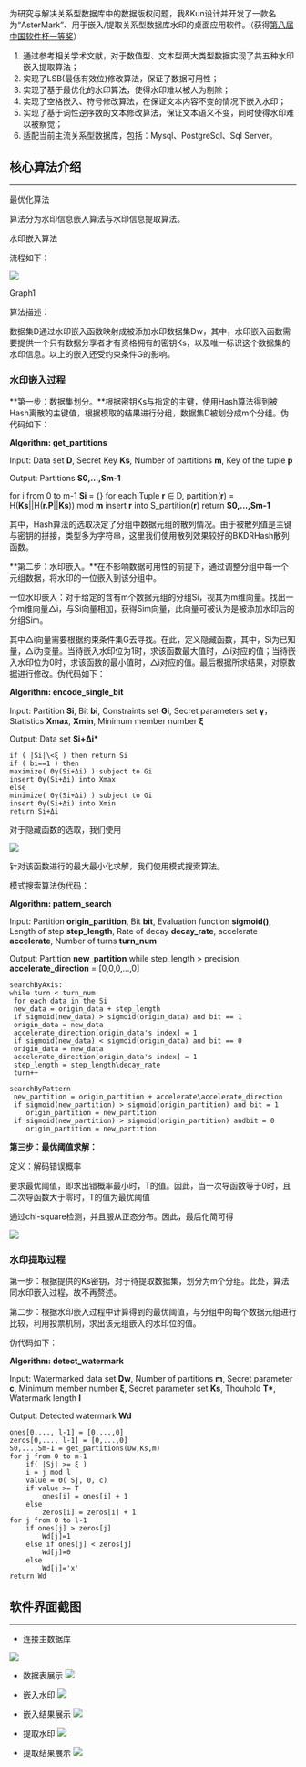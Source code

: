 为研究与解决关系型数据库中的数据版权问题，我&Kun设计并开发了一款名为“AsterMark”、用于嵌入/提取关系型数据库水印的桌面应用软件。（获得[第八届中国软件杯一等奖](http://www.cnsoftbei.com/plus/view.php?aid=452)）

1. 通过参考相关学术文献，对于数值型、文本型两大类型数据实现了共五种水印嵌入提取算法；
2. 实现了LSB(最低有效位)修改算法，保证了数据可用性；
3. 实现了基于最优化的水印算法，使得水印难以被人为剔除；
4. 实现了空格嵌入、符号修改算法，在保证文本内容不变的情况下嵌入水印；
5. 实现了基于词性逆序数的文本修改算法，保证文本语义不变，同时使得水印难以被察觉；
6. 适配当前主流关系型数据库，包括：Mysql、PostgreSql、Sql
   Server。

## 核心算法介绍

---------------

最优化算法

算法分为水印信息嵌入算法与水印信息提取算法。

水印嵌入算法

流程如下：

![](https://s2.ax1x.com/2019/09/03/nkS3PU.png)

Graph1

算法描述：

数据集D通过水印嵌入函数映射成被添加水印数据集Dw，其中，水印嵌入函数需要提供一个只有数据分享者才有资格拥有的密钥Ks，以及唯一标识这个数据集的水印信息。以上的嵌入还受约束条件G的影响。

### 水印嵌入过程

**第一步：数据集划分。**根据密钥Ks与指定的主键，使用Hash算法得到被Hash离散的主键值，根据模取的结果进行分组，数据集D被划分成m个分组。伪代码如下：

**Algorithm: get_partitions**

Input: Data set **D**, Secret Key **Ks**, Number of partitions **m**, Key of the
tuple **p**

Output: Partitions **S0,...,Sm-1**

for i from 0 to m-1
**Si** = {}
for each Tuple **r** ∈ D,
partition(**r**) = H(**Ks**\|\|H(**r.P**\|\|**Ks**)) mod **m**
insert **r** into S_partition(**r**)
return **S0,...,Sm-1**

其中，Hash算法的选取决定了分组中数据元组的散列情况。由于被散列值是主键与密钥的拼接，类型多为字符串，这里我们使用散列效果较好的BKDRHash散列函数。

**第二步：水印嵌入。**在不影响数据可用性的前提下，通过调整分组中每一个元组数据，将水印的一位嵌入到该分组中。

一位水印嵌入：对于给定的含有m个数据元组的分组Si，视其为m维向量。找出一个m维向量△i，与Si向量相加，获得Sim向量，此向量可被认为是被添加水印后的分组Sim。

其中△i向量需要根据约束条件集G去寻找。在此，定义隐藏函数，其中，Si为已知量，△i为变量。当待嵌入水印位为1时，求该函数最大值时，△i对应的值；当待嵌入水印位为0时，求该函数的最小值时，△i对应的值。最后根据所求结果，对原数据进行修改。伪代码如下：

**Algorithm: encode_single_bit**

Input: Partition **Si**, Bit **bi**, Constraints set **Gi**, Secret parameters
set **γ**，Statistics **Xmax**, **Xmin**, Minimum member number **ξ**

Output: Data set **Si+Δi\***


```
if ( |Si|\<ξ ) then return Si
if ( bi==1 ) then
maximize( Θγ(Si+Δi) ) subject to Gi
insert Θγ(Si+Δi) into Xmax
else
minimize( Θγ(Si+Δi) ) subject to Gi
insert Θγ(Si+Δi) into Xmin
return Si+Δi
```

对于隐藏函数的选取，我们使用

![](https://s2.ax1x.com/2019/09/03/nkSUq1.png)

针对该函数进行的最大最小化求解，我们使用模式搜索算法。

模式搜索算法伪代码：

**Algorithm: pattern_search**

Input: Partition **origin_partition**, Bit **bit**, Evaluation function
**sigmoid()**, Length of step **step_length**, Rate of decay **decay_rate**,
accelerate **accelerate**, Number of turns **turn_num**

Output: Partition **new_partition**
while step_length \> precision,
**accelerate_direction** = [0,0,0,...,0]

```
searchByAxis:
while turn < turn_num
 for each data in the Si
 new_data = origin_data + step_length
 if sigmoid(new_data) > sigmoid(origin_data) and bit == 1
 origin_data = new_data
 accelerate_direction[origin_data's index] = 1
 if sigmoid(new_data) < sigmoid(origin_data) and bit == 0
 origin_data = new_data
 accelerate_direction[origin_data's index] = 1
 step_length = step_length\decay_rate
 turn++
```

```
searchByPattern
 new_partition = origin_partition + accelerate\accelerate_direction
 if sigmoid(new_partition) > sigmoid(origin_partition) and bit = 1
 	origin_partition = new_partition
 if sigmoid(new_partition) > sigmoid(origin_partition) andbit = 0
 	origin_partition = new_partition
```



**第三步：最优阈值求解：**

定义：解码错误概率

要求最优阈值，即求出错概率最小时，T的值。因此，当一次导函数等于0时，且二次导函数大于零时，T的值为最优阈值

通过chi-square检测，并且服从正态分布。因此，最后化简可得

![](https://s2.ax1x.com/2019/09/03/nkSrGD.png)

### 水印提取过程

第一步：根据提供的Ks密钥，对于待提取数据集，划分为m个分组。此处，算法同水印嵌入过程，故不再赘述。

第二步：根据水印嵌入过程中计算得到的最优阈值，与分组中的每个数据元组进行比较，利用投票机制，求出该元组嵌入的水印位的值。

伪代码如下：

**Algorithm: detect_watermark**

Input: Watermarked data set **Dw**, Number of partitions **m**, Secret parameter
**c**, Minimum member number **ξ**, Secret parameter set **Ks**, Thouhold
**T\***, Watermark length **l**

Output: Detected watermark **Wd**

```
ones[0,..., l-1] = [0,...,0]
zeros[0,..., l-1] = [0,...,0]
S0,...,Sm-1 = get_partitions(Dw,Ks,m)
for j from 0 to m-1
	if( |Sj| >= ξ )
    i = j mod l
    value = Θ( Sj, 0, c)
    if value >= T
    	ones[i] = ones[i] + 1
    else
    	zeros[i] = zeros[i] + 1
for j from 0 to l-1
    if ones[j] > zeros[j]
    	Wd[j]=1
    else if ones[j] < zeros[j]
    	Wd[j]=0
    else
   		Wd[j]='x'
return Wd
```

## 软件界面截图

---------------

- 连接主数据库

![](https://s2.ax1x.com/2019/11/12/MlovYq.png)

- 数据表展示
![](https://s2.ax1x.com/2019/11/12/Mloxf0.png)

- 嵌入水印
![](https://s2.ax1x.com/2019/11/12/MlTplT.png)

- 嵌入结果展示
![](https://s2.ax1x.com/2019/11/12/MlTCXF.png)

- 提取水印
![](https://s2.ax1x.com/2019/11/12/MlTk79.png)

- 提取结果展示
![](https://s2.ax1x.com/2019/11/12/Ml7P8P.png)

